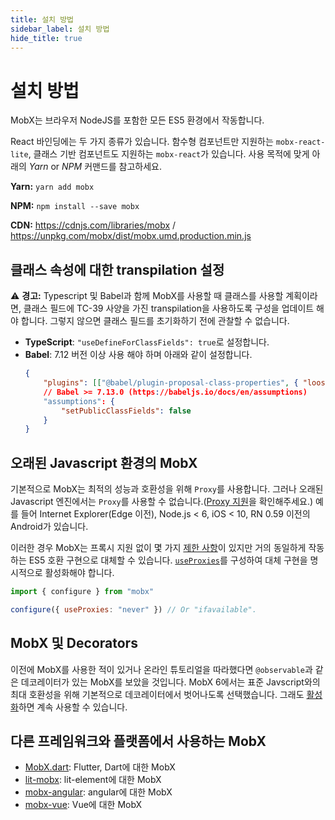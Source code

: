 ```yaml
---
title: 설치 방법
sidebar_label: 설치 방법
hide_title: true
---
```


<script async type="text/javascript" src="//cdn.carbonads.com/carbon.js?serve=CEBD4KQ7&placement=mobxjsorg" id="_carbonads_js"></script>

# 설치 방법

MobX는 브라우저 NodeJS를 포함한 모든 ES5 환경에서 작동합니다.

React 바인딩에는 두 가지 종류가 있습니다. 함수형 컴포넌트만 지원하는 `mobx-react-lite`, 클래스 기반 컴포넌트도 지원하는 `mobx-react`가 있습니다. 사용 목적에 맞게 아래의 _Yarn_ or _NPM_ 커맨드를 참고하세요.

**Yarn:** `yarn add mobx`

**NPM:** `npm install --save mobx`

**CDN:** https://cdnjs.com/libraries/mobx / https://unpkg.com/mobx/dist/mobx.umd.production.min.js

## 클래스 속성에 대한 transpilation 설정

⚠️ **경고:** Typescript 및 Babel과 함께 MobX를 사용할 때 클래스를 사용할 계획이라면, 클래스 필드에 TC-39 사양을 가진 transpilation을 사용하도록 구성을 업데이트 해야 합니다. 그렇지 않으면 클래스 필드를 초기화하기 전에 관찰할 수 없습니다.

-   **TypeScript**: `"useDefineForClassFields": true`로 설정합니다.
-   **Babel**: 7.12 버전 이상 사용 해야 하며 아래와 같이 설정합니다.
    ```json
    {
        "plugins": [["@babel/plugin-proposal-class-properties", { "loose": false }]],
        // Babel >= 7.13.0 (https://babeljs.io/docs/en/assumptions)
        "assumptions": {
            "setPublicClassFields": false
        }
    }
    ```

## 오래된 Javascript 환경의 MobX

기본적으로 MobX는 최적의 성능과 호환성을 위해 `Proxy`를 사용합니다. 그러나 오래된 Javascript 엔진에서는 `Proxy`를 사용할 수 없습니다.([Proxy 지원](https://kangax.github.io/compat-table/es6/#test-Proxy)을 확인해주세요.) 예를 들어 Internet Explorer(Edge 이전), Node.js < 6, iOS < 10, RN 0.59 이전의 Android가 있습니다.

이러한 경우 MobX는 프록시 지원 없이 몇 가지 [제한 사항](configuration.md#limitations-without-proxy-support)이 있지만 거의 동일하게 작동하는 ES5 호환 구현으로 대체할 수 있습니다. [`useProxies`](configuration.md#proxy-support)를 구성하여 대체 구현을 명시적으로 활성화해야 합니다.

```javascript
import { configure } from "mobx"

configure({ useProxies: "never" }) // Or "ifavailable".
```

## MobX 및 Decorators

이전에 MobX를 사용한 적이 있거나 온라인 튜토리얼을 따라했다면 `@observable`과 같은 데코레이터가 있는 MobX를 보았을 것입니다.
MobX 6에서는 표준 Javscript와의 최대 호환성을 위해 기본적으로 데코레이터에서 벗어나도록 선택했습니다.
그래도 [활성화](enabling-decorators.md)하면 계속 사용할 수 있습니다.

## 다른 프레임워크와 플랫폼에서 사용하는 MobX

-   [MobX.dart](https://mobx.netlify.app/): Flutter, Dart에 대한 MobX
-   [lit-mobx](https://github.com/adobe/lit-mobx): lit-element에 대한 MobX
-   [mobx-angular](https://github.com/mobxjs/mobx-angular): angular에 대한 MobX
-   [mobx-vue](https://github.com/mobxjs/mobx-vue): Vue에 대한 MobX
